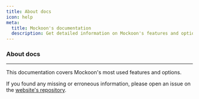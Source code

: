 ```yaml
---
title: About docs
icon: help
meta:
  title: Mockoon's documentation
  description: Get detailed information on Mockoon's features and options
---
```


### About docs

---

This documentation covers Mockoon's most used features and options.

If you found any missing or erroneous information, please open an issue on the [website's repository](https://github.com/mockoon/mockoon.com).
